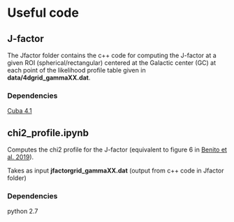 # Useful code

## J-factor

The Jfactor folder contains the c++ code for computing the J-factor at 
a given ROI (spherical/rectangular) centered at the Galactic center (GC) at each point of the likelihood profile table
given in **data/4dgrid_gammaXX.dat**.


### Dependencies 
 [Cuba 4.1](http://www.feynarts.de/cuba/)


## chi2_profile.ipynb

Computes the chi2 profile for the J-factor (equivalent to figure 6 in [Benito et al. 2019](https://arxiv.org/pdf/1901.02460.pdf)).

Takes as input **jfactorgrid_gammaXX.dat** (output from c++ code in Jfactor folder)


### Dependencies
python 2.7


